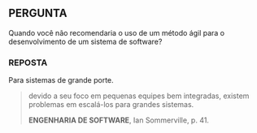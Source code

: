 ## PERGUNTA

Quando você não recomendaria o uso de um método ágil para o desenvolvimento de um sistema de software?

### REPOSTA 

Para sistemas de grande porte.

> devido a seu foco em pequenas equipes bem integradas, existem problemas em escalá-los para grandes sistemas.
>
> **ENGENHARIA DE SOFTWARE**, Ian Sommerville, p. 41.
